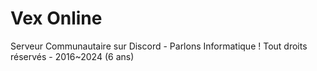 # Vex Online
Serveur Communautaire sur Discord - Parlons Informatique !
Tout droits réservés - 2016~2024 (6 ans)

